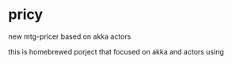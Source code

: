 pricy
=====

new mtg-pricer based on akka actors

this is homebrewed porject that focused on akka and actors using
